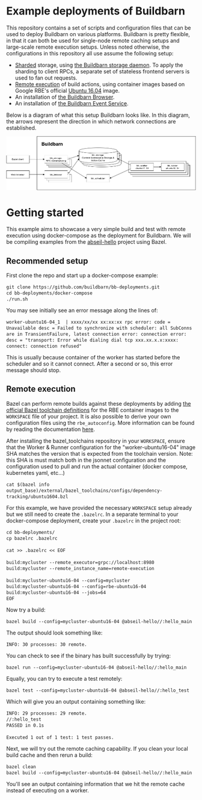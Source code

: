 # Example deployments of Buildbarn

This repository contains a set of scripts and configuration files that
can be used to deploy Buildbarn on various platforms. Buildbarn is
pretty flexible, in that it can both be used for single-node remote
caching setups and large-scale remote execution setups. Unless noted
otherwise, the configurations in this repository all use assume the
following setup:

- [Sharded](https://en.wikipedia.org/wiki/Sharding) storage, using
  [the Buildbarn storage daemon](https://github.com/buildbarn/bb-storage).
  To apply the sharding to client RPCs, a separate set of stateless
  frontend servers is used to fan out requests.
- [Remote execution](https://github.com/buildbarn/bb-remote-execution)
  of build actions, using container images based on Google RBE's
  official [Ubuntu 16.04](https://console.cloud.google.com/marketplace/details/google/rbe-ubuntu16-04)
  image.
- An installation of [the Buildbarn Browser](https://github.com/buildbarn/bb-browser).
- An installation of [the Buildbarn Event Service](https://github.com/buildbarn/bb-event-service/).

Below is a diagram of what this setup Buildbarn looks like. In this
diagram, the arrows represent the direction in which network connections
are established.

<p align="center">
  <img src="bb-overview.png" alt="Overview of the Buildbarn setup"/>
</p>

# Getting started

This example aims to showcase a very simple build and test with remote execution using docker-compose as the deployment for Buildbarn. We will be compiling examples from the [abseil-hello](https://github.com/abseil/abseil-hello) project using Bazel.

## Recommended setup

First clone the repo and start up a docker-compose example:
```
git clone https://github.com/buildbarn/bb-deployments.git
cd bb-deployments/docker-compose
./run.sh
```

You may see initially see an error message along the lines of:
```
worker-ubuntu16-04_1  | xxxx/xx/xx xx:xx:xx rpc error: code = Unavailable desc = Failed to synchronize with scheduler: all SubConns are in TransientFailure, latest connection error: connection error: desc = "transport: Error while dialing dial tcp xxx.xx.x.x:xxxx: connect: connection refused"
```

This is usually because container of the worker has started before the scheduler and so it cannot connect. After a second or so, this error message should stop.

## Remote execution

Bazel can perform remote builds against these deployments by adding [the official Bazel toolchain definitions](https://releases.bazel.build/bazel-toolchains.html) for the RBE container images to the `WORKSPACE` file of your project. It is also possible to derive your own configuration files using the `rbe_autoconfig`. More information can be found by reading the documentation [here](https://github.com/bazelbuild/bazel-toolchains/blob/4.0.0/rules/rbe_repo.bzl).

After installing the bazel_toolchains repository in your `WORKSPACE`, ensure that the Worker & Runner configuration for the "worker-ubuntu16-04" image SHA matches the version that is expected from the toolchain version. Note: this SHA is must match both in the jsonnet configuration and the configuration used to pull and run the actual container (docker compose, kubernetes yaml, etc...)

```shell
cat $(bazel info output_base)/external/bazel_toolchains/configs/dependency-tracking/ubuntu1604.bzl
```

For this example, we have provided the necessary `WORKSPACE` setup already but we still need to create the `.bazelrc`. In a separate terminal to your docker-compose deployment, create your `.bazelrc` in the project root:
```
cd bb-deployments/
cp bazelrc .bazelrc

cat >> .bazelrc << EOF

build:mycluster --remote_executor=grpc://localhost:8980
build:mycluster --remote_instance_name=remote-execution

build:mycluster-ubuntu16-04 --config=mycluster
build:mycluster-ubuntu16-04 --config=rbe-ubuntu16-04
build:mycluster-ubuntu16-04 --jobs=64
EOF
```

Now try a build:
```
bazel build --config=mycluster-ubuntu16-04 @abseil-hello//:hello_main
```

The output should look something like:
```
INFO: 30 processes: 30 remote.
```

You can check to see if the binary has built successfully by trying:
```
bazel run --config=mycluster-ubuntu16-04 @abseil-hello//:hello_main
```

Equally, you can try to execute a test remotely:
```
bazel test --config=mycluster-ubuntu16-04 @abseil-hello//:hello_test
```

Which will give you an output containing something like:
```
INFO: 29 processes: 29 remote.
//:hello_test                                                            PASSED in 0.1s

Executed 1 out of 1 test: 1 test passes.
```

Next, we will try out the remote caching capability. If you clean your local build cache and then rerun a build:
```
bazel clean
bazel build --config=mycluster-ubuntu16-04 @abseil-hello//:hello_main
```

You'll see an output containing information that we hit the remote cache instead of executing on a worker.
